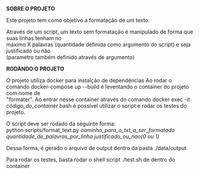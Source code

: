 <b>SOBRE O PROJETO</b>

Este projeto tem como objetivo a formatação de um texto.<br>

Através de um script, um texto sem formatação é manipulado de forma que suas linhas tenham no <br>máximo X palavras (quantidade definida como argumento do script) e seja justificado ou não <br>(parametro também definido através de argumento)<br>

<b>RODANDO O PROJETO</b>

O projeto utiliza docker para instalção de dependências
Ao rodar o comando docker-compose up --build é leventando o container do projeto com nome de <br>"formater". Ao entrar nesse container através do comando docker exec -it *código_do_container* bash é possível utilizar o script e rodar os testes do projeto.<br>

O script deve ser rodado da seguinte forma:<br>
python scripts/format_text.py *caminho_para_o_txt_a_ser_formatado* *quantidade_de_palavras_por_linha* *justificado_ou_nao(0 ou 1)*

Dessa forma, é gerado o arquivo de output dentro da pasta ./data/output<br>

Para rodar os testes, basta rodar o shell script ./test.sh de dentro do container